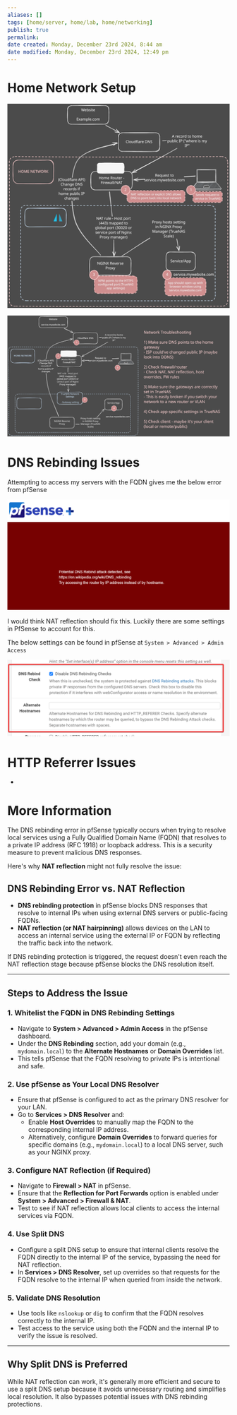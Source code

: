 ```yaml
---
aliases: []
tags: [home/server, home/lab, home/networking]
publish: true
permalink: 
date created: Monday, December 23rd 2024, 8:44 am
date modified: Monday, December 23rd 2024, 12:49 pm
---
```


# Home Network Setup

 ![](pfsense_with_local_services/pfsense_with_local_services.svg)

![](../Home%20Lab%20Networking%20Reference/Home%20Lab%20Networking%20Reference.svg)

# DNS Rebinding Issues

Attempting to access my servers with the FQDN gives me the below error from pfSense

![](_attachments/file-20241223085655232.png)

I would think NAT reflection should fix this.  Luckily there are some settings in PfSense to account for this.

The below settings can be found in pfSense at `System > Advanced > Admin Access`

![](_attachments/file-20241223085658267.png)

# HTTP Referrer Issues

- 

# More Information

The DNS rebinding error in pfSense typically occurs when trying to resolve local services using a Fully Qualified Domain Name (FQDN) that resolves to a private IP address (RFC 1918) or loopback address. This is a security measure to prevent malicious DNS responses.

Here's why **NAT reflection** might not fully resolve the issue:

## DNS Rebinding Error vs. NAT Reflection

- **DNS rebinding protection** in pfSense blocks DNS responses that resolve to internal IPs when using external DNS servers or public-facing FQDNs.
- **NAT reflection (or NAT hairpinning)** allows devices on the LAN to access an internal service using the external IP or FQDN by reflecting the traffic back into the network.

If DNS rebinding protection is triggered, the request doesn't even reach the NAT reflection stage because pfSense blocks the DNS resolution itself.

* * *

## Steps to Address the Issue

### 1. **Whitelist the FQDN in DNS Rebinding Settings**

- Navigate to **System > Advanced > Admin Access** in the pfSense dashboard.
- Under the **DNS Rebinding** section, add your domain (e.g., `mydomain.local`) to the **Alternate Hostnames** or **Domain Overrides** list.
- This tells pfSense that the FQDN resolving to private IPs is intentional and safe.

### 2. **Use pfSense as Your Local DNS Resolver**

- Ensure that pfSense is configured to act as the primary DNS resolver for your LAN.
- Go to **Services > DNS Resolver** and:
    - Enable **Host Overrides** to manually map the FQDN to the corresponding internal IP address.
    - Alternatively, configure **Domain Overrides** to forward queries for specific domains (e.g., `mydomain.local`) to a local DNS server, such as your NGINX proxy.

### 3. **Configure NAT Reflection (if Required)**

- Navigate to **Firewall > NAT** in pfSense.
- Ensure that the **Reflection for Port Forwards** option is enabled under **System > Advanced > Firewall & NAT**.
- Test to see if NAT reflection allows local clients to access the internal services via FQDN.

### 4. **Use Split DNS**

- Configure a split DNS setup to ensure that internal clients resolve the FQDN directly to the internal IP of the service, bypassing the need for NAT reflection.
- In **Services > DNS Resolver**, set up overrides so that requests for the FQDN resolve to the internal IP when queried from inside the network.

### 5. **Validate DNS Resolution**

- Use tools like `nslookup` or `dig` to confirm that the FQDN resolves correctly to the internal IP.
- Test access to the service using both the FQDN and the internal IP to verify the issue is resolved.

* * *

## Why Split DNS is Preferred

While NAT reflection can work, it's generally more efficient and secure to use a split DNS setup because it avoids unnecessary routing and simplifies local resolution. It also bypasses potential issues with DNS rebinding protections.